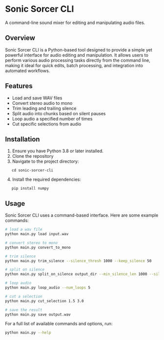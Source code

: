 # Sonic Sorcer CLI

A command-line sound mixer for editing and manipulating audio files.

## Overview

Sonic Sorcer CLI is a Python-based tool designed to provide a simple yet powerful interface for audio editing and manipulation. It allows users to perform various audio processing tasks directly from the command line, making it ideal for quick edits, batch processing, and integration into automated workflows.

## Features

- Load and save WAV files
- Convert stereo audio to mono
- Trim leading and trailing silence
- Split audio into chunks based on silent pauses
- Loop audio a specified number of times
- Cut specific selections from audio

## Installation

1. Ensure you have Python 3.8 or later installed.
2. Clone the repository
3. Navigate to the project directory:
```
   cd sonic-sorcer-cli
```
4. Install the required dependencies:
```
   pip install numpy
```

## Usage
Sonic Sorcer CLI uses a command-based interface. Here are some example commands:

```bash
# load a wav file
python main.py load input.wav

# convert stereo to mono
python main.py convert_to_mono

# trim silence
python main.py trim_silence --silence_thresh 1000 --keep_silence 50

# split on silence
python main.py split_on_silence output_dir --min_silence_len 1000 --silence_thresh 1000 --keep_silence 100

# loop audio
python main.py loop_audio --num_loops 5

# cut a selection
python main.py cut_selection 1.5 3.0

# save the result
python main.py save output.wav
```

For a full list of available commands and options, run:
```bash
python main.py --help
```